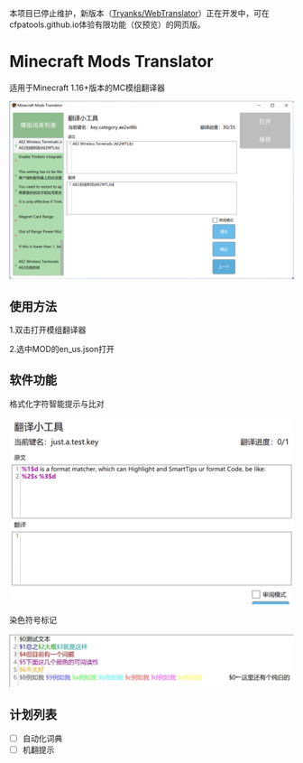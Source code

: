本项目已停止维护，新版本（[Tryanks/WebTranslator](https://github.com/Tryanks/WebTranslator)）正在开发中，可在cfpatools.github.io体验有限功能（仅预览）的网页版。

# Minecraft Mods Translator

适用于Minecraft 1.16+版本的MC模组翻译器

![](README/readme-1.png)

## 使用方法

1.双击打开模组翻译器

2.选中MOD的en_us.json打开

## 软件功能

格式化字符智能提示与比对

![](README/readme-2.gif)

染色符号标记

![](README/readme-3.jpg)

## 计划列表

- [ ] 自动化词典
- [ ] 机翻提示
